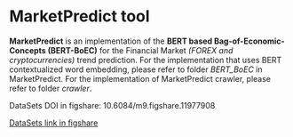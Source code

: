 # MarketPredict tool
**MarketPredict** is an implementation of the **BERT based Bag-of-Economic-Concepts (BERT-BoEC)** for the Financial Market _(FOREX and cryptocurrencies)_ trend prediction. For the implementation that uses BERT contextualized word embedding, please refer to folder _BERT_BoEC_  in MarketPredict. For the implementation of MarketPredict crawler, please refer to folder _crawler_.

DataSets DOI in figshare: 10.6084/m9.figshare.11977908

[DataSets link in figshare](https://figshare.com/s/7257c70ba9e726093026)
